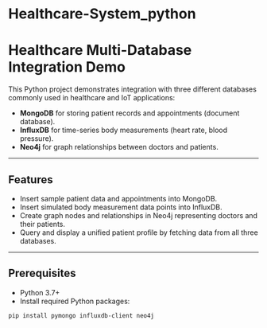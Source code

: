 # Healthcare-System_python
# Healthcare Multi-Database Integration Demo

This Python project demonstrates integration with three different databases commonly used in healthcare and IoT applications:

- **MongoDB** for storing patient records and appointments (document database).
- **InfluxDB** for time-series body measurements (heart rate, blood pressure).
- **Neo4j** for graph relationships between doctors and patients.

---

## Features

- Insert sample patient data and appointments into MongoDB.
- Insert simulated body measurement data points into InfluxDB.
- Create graph nodes and relationships in Neo4j representing doctors and their patients.
- Query and display a unified patient profile by fetching data from all three databases.

---

## Prerequisites

- Python 3.7+
- Install required Python packages:

```bash
pip install pymongo influxdb-client neo4j
